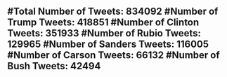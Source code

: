 #Total Number of Tweets: 834092 
#Number of Trump Tweets: 418851
#Number of Clinton Tweets: 351933
#Number of Rubio Tweets: 129965
#Number of Sanders Tweets: 116005
#Number of Carson Tweets: 66132
#Number of Bush Tweets: 42494
---

